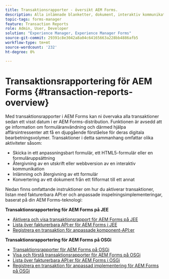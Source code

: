 ```yaml
---
title: Transaktionsrapporter - översikt AEM Forms.
description: Alla inlämnade blanketter, dokument, interaktiv kommunikation, dokument konverterade till ett format och mycket mer.
topic-tags: forms-manager
feature: Transaction Reports
role: Admin, User, Developer
solution: "Experience Manager, Experience Manager Forms"
source-git-commit: 29391c8e3042a8a04c64165663a228bb4886afb5
workflow-type: tm+mt
source-wordcount: '232'
ht-degree: 0%

---
```


# Transaktionsrapportering för AEM Forms {#transaction-reports-overview}

Med transaktionsrapporter i AEM Forms kan ni övervaka alla transaktioner sedan ett visst datum i er AEM Forms-distribution. Funktionen är avsedd att ge information om formuläranvändning och därmed hjälpa affärsintressenter att få en djupgående förståelse för deras digitala bearbetningsvolymer. Transaktioner i detta sammanhang omfattar olika aktiviteter såsom:

* Skicka in ett anpassningsbart formulär, ett HTML5-formulär eller en formuläruppsättning
* Återgivning av en utskrift eller webbversion av en interaktiv kommunikation
* Inlämning och återgivning av ett formulär
* Konvertering av ett dokument från ett filformat till ett annat

Nedan finns omfattande instruktioner om hur du aktiverar transaktioner, listan med fakturerbara API:er och anpassade inspelningsimplementeringar, baserat på din AEM Forms-teknologi:

**Transaktionsrapportering för AEM Forms på JEE**

* [Aktivera och visa transaktionsrapport för AEM Forms på JEE](/help/forms/using/transaction-report-overview-jee.md)
* [Lista över fakturerbara API:er för AEM Forms i JEE](/help/forms/using/transaction-reports-billable-apis-jee.md)
* [Registrera en transaktion för anpassade komponent-API:er](/help/forms/using/record-transaction-custom-component-jee.md)

**Transaktionsrapportering för AEM Forms på OSGi**

* [Transaktionsrapporter för AEM Forms på OSGi](/help/forms/using/transaction-reports-overview.md)
* [Visa och förstå transaktionsrapporter för AEM Forms på OSGi](/help/forms/using/viewing-and-understanding-transaction-reports.md)
* [Lista över fakturerbara API:er för AEM Forms i OSGi](/help/forms/using/transaction-reports-billable-apis.md)
* [Registrera en transaktion för anpassad implementering för AEM Forms på OSGi](/help/forms/using/record-transaction-custom-implementation.md)
